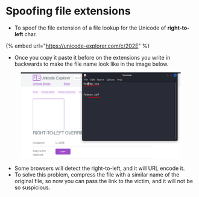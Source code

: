 # Spoofing file extensions

* To spoof the file extension of a file lookup for the Unicode of **right-to-left** char.

{% embed url="https://unicode-explorer.com/c/202E" %}

* Once you copy it paste it before on the extensions you write in backwards to make the file name look like in the image below.

<figure><img src="../../../../.gitbook/assets/spoofingextensions.png" alt=""><figcaption></figcaption></figure>

* Some browsers will detect the right-to-left, and it will URL encode it.
* To solve this problem, compress the file with a similar name of the original file, so now you can pass the link to the victim, and it will not be so suspicious.
